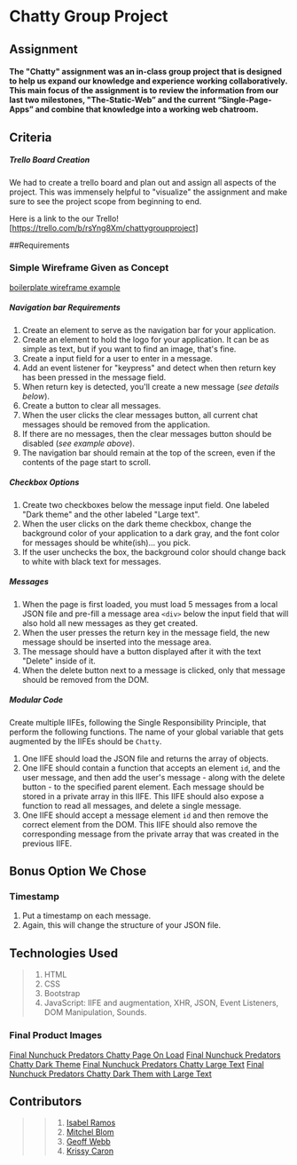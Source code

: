 # Chatty Group Project

## Assignment

#### The "Chatty" assignment was an in-class group project that is designed to help us expand our knowledge and experience working collaboratively. This main focus of the assignment is to review the information from our last two milestones, "The-Static-Web” and the current “Single-Page-Apps” and combine that knowledge into a working web chatroom. 

## Criteria

##### Trello Board Creation

We had to create a trello board and plan out and assign all aspects of the project. This was immensely helpful to "visualize" the assignment and make sure to see the project scope from beginning to end. 


Here is a link to the our Trello! 
[https://trello.com/b/rsYng8Xm/chattygroupproject]


##Requirements

### Simple Wireframe Given as Concept
[boilerplate wireframe example]()

##### Navigation bar Requirements

1. Create an element to serve as the navigation bar for your application.
1. Create an element to hold the logo for your application. It can be as simple as text, but if you want to find an image, that's fine.
1. Create a input field for a user to enter in a message.
1. Add an event listener for "keypress" and detect when then return key has been pressed in the message field.
1. When return key is detected, you'll create a new message (*see details below*).
1. Create a button to clear all messages.
1. When the user clicks the clear messages button, all current chat messages should be removed from the application.
1. If there are no messages, then the clear messages button should be disabled (*see example above*).
1. The navigation bar should remain at the top of the screen, even if the contents of the page start to scroll.


##### Checkbox Options

1. Create two checkboxes below the message input field. One labeled "Dark theme" and the other labeled "Large text".
1. When the user clicks on the dark theme checkbox, change the background color of your application to a dark gray, and the font color for messages should be white(ish)... you pick.
1. If the user unchecks the box, the background color should change back to white with black text for messages.


##### Messages 

1. When the page is first loaded, you must load 5 messages from a local JSON file and pre-fill a message area `<div>` below the input field that will also hold all new messages as they get created.
1. When the user presses the return key in the message field, the new message should be inserted into the message area.
1. The message should have a button displayed after it with the text "Delete" inside of it.
1. When the delete button next to a message is clicked, only that message should be removed from the DOM.

##### Modular Code

Create multiple IIFEs, following the Single Responsibility Principle, that perform the following functions. The name of your global variable that gets augmented by the IIFEs should be `Chatty`.

1. One IIFE should load the JSON file and returns the array of objects.
1. One IIFE should contain a function that accepts an element `id`, and the user message, and then add the user's message - along with the delete button - to the specified parent element. Each message should be stored in a private array in this IIFE. This IIFE should also expose a function to read all messages, and delete a single message.
1. One IIFE should accept a message element `id` and then remove the correct element from the DOM. This IIFE should also remove the corresponding message from the private array that was created in the previous IIFE.

## Bonus Option We Chose

### Timestamp

1. Put a timestamp on each message.
1. Again, this will change the structure of your JSON file.


## Technologies Used
> 1. HTML 
> 1. CSS
> 2. Bootstrap
> 4. JavaScript: IIFE and augmentation, XHR, JSON, Event Listeners, DOM Manipulation, Sounds. 

### Final Product Images
[Final Nunchuck Predators Chatty Page On Load]()
[Final Nunchuck Predators Chatty Dark Theme]()
[Final Nunchuck Predators Chatty Large Text]()
[Final Nunchuck Predators Chatty Dark Them with Large Text]()

## Contributors
>>1. [Isabel Ramos](https://github.com/isabelramos)
>>1. [Mitchel Blom](https://github.com/mitchellblom)
>>1. [Geoff Webb](https://github.com/webbdm)
>>1. [Krissy Caron](https://github.com/krissycaron)

